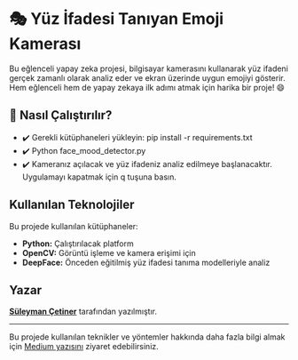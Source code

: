 # 🎭 Yüz İfadesi Tanıyan Emoji Kamerası

Bu eğlenceli yapay zeka projesi, bilgisayar kamerasını kullanarak yüz ifadeni gerçek zamanlı olarak analiz eder ve ekran üzerinde uygun emojiyi gösterir. Hem eğlenceli hem de yapay zekaya ilk adımı atmak için harika bir proje! 😄


## 🚀 Nasıl Çalıştırılır?

- ✔️ Gerekli kütüphaneleri yükleyin: pip install -r requirements.txt
- ✔️ Python face_mood_detector.py
- ✔️ Kameranız açılacak ve yüz ifadeniz analiz edilmeye başlanacaktır. Uygulamayı kapatmak için q tuşuna basın.


## Kullanılan Teknolojiler

Bu projede kullanılan kütüphaneler:

- **Python:** Çalıştırılacak platform
- **OpenCV:** Görüntü işleme ve kamera erişimi için
- **DeepFace:** Önceden eğitilmiş yüz ifadesi tanıma modelleriyle analiz

## Yazar

[**Süleyman Çetiner**](https://medium.com/@suleymancetiner81) tarafından yazılmıştır.

---

Bu projede kullanılan teknikler ve yöntemler hakkında daha fazla bilgi almak için [Medium yazısını](https://suleymancetiner81.medium.com/basit-d%C3%BCzeyde-python-ile-web-sayfas%C4%B1-seo-analizi-e47395db9b81) ziyaret edebilirsiniz.
